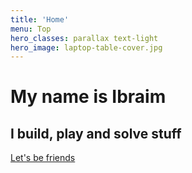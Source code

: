 ```yaml
---
title: 'Home'
menu: Top
hero_classes: parallax text-light
hero_image: laptop-table-cover.jpg
---
```


# My name is Ibraim
<h2><span>I build, play and solve stuff </span></h2>

[Let's be friends](http://soltonbaev.com/about-me)